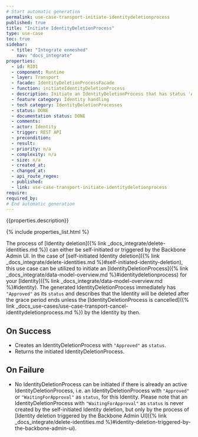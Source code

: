```yaml
---
# Start automatic generation
permalink: use-case-transport-initiate-identitydeletionprocess
published: true
title: "Initiate IdentityDeletionProcess"
type: use-case
toc: true
sidebar:
  - title: "Integrate enmeshed"
    nav: "docs_integrate"
properties:
  - id: RID1
  - component: Runtime
  - layer: Transport
  - facade: IdentityDeletionProcessFacade
  - function: initiateIdentityDeletionProcess
  - description: Initiate an IdentityDeletionProcess that has status 'Approved'
  - feature category: Identity handling
  - tech category: IdentityDeletionProcesses
  - status: DONE
  - documentation status: DONE
  - comments:
  - actor: Identity
  - trigger: REST API
  - precondition:
  - result:
  - priority: n/a
  - complexity: n/a
  - size: n/a
  - created_at:
  - changed_at:
  - api_route_regex:
  - published:
  - link: use-case-transport-initiate-identitydeletionprocess
require:
required_by:
# End automatic generation
---
```


{{properties.description}}

{% include properties_list.html %}

The process of [Identity deletion]({% link _docs_integrate/delete-identities.md %}) can either be self-initiated or triggered by the Backbone Admin UI.
In the case of [self-initiated Identity deletion]({% link _docs_integrate/delete-identities.md %}#self-initiated-identity-deletion), this use case can be utilized to initiate an [IdentityDeletionProcess]({% link _docs_integrate/data-model-overview.md %}#identitydeletionprocess) for your [Identity]({% link _docs_integrate/data-model-overview.md %}#identity).
The generated IdentityDeletionProcess immediately has `"Approved"` as its `status` and describes that the Identity will be deleted after the grace period ends unless the [IdentityDeletionProcess is cancelled]({% link _docs_use-cases/use-case-transport-cancel-identitydeletionprocess.md %}) by the Identity by then.

## On Success

- Creates an IdentityDeletionProcess with `"Approved"` as `status`.
- Returns the initiated IdentityDeletionProcess.

## On Failure

- No IdentityDeletionProcess can be initiated if there is already an active IdentityDeletionProcess, i.e. an IdentityDeletionProcess with `"Approved"` or `"WaitingForApproval"` as `status`, for this Identity. Please note that an IdentityDeletionProcess with `"WaitingForApproval"` as `status` is never created by the self-initiated Identity deletion, but only by the process of [Identity deletion triggered by the Backbone Admin UI]({% link _docs_integrate/delete-identities.md %}#identity-deletion-triggered-by-the-backbone-admin-ui).

